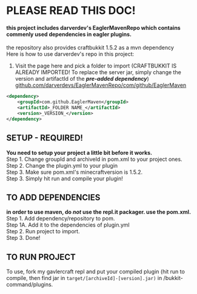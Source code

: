 # PLEASE READ THIS DOC!

#### this project includes darverdev's EaglerMavenRepo which contains commenly used dependencies in eagler plugins.
the repository also provides craftbukkit 1.5.2 as a mvn dependency<br>
Here is how to use darverdev's repo in this project:<br>
1. Visit the page here and pick a folder to import (CRAFTBUKKIT IS ALREADY IMPORTED! To replace the server jar, simply change the version and artifactId of the ***pre-added dependency***)
<br><a href="https://github.com/darverdevs/EaglerMavenRepo/tree/main/com/github/EaglerMaven">github.com/darverdevs/EaglerMavenRepo/com/github/EaglerMaven</a><br>
```xml
<dependency>
    <groupId>com.github.EaglerMaven</groupId>
    <artifactId>_FOLDER NAME_</artifactId>
    <version>_VERSION_</version>
</dependency>
```

## SETUP - REQUIRED!
**You need to setup your project a little bit before it works.** <br>
Step 1. Change groupId and archiveId in pom.xml to your project ones.<br>
Step 2. Change the plugin.yml to your plugin<br>
Step 3. Make sure pom.xml's minecraftversion is 1.5.2.<br>
Step 3. Simply hit run and compile your plugin!<br>

## TO ADD DEPENDENCIES
**in order to use maven, do <i>not</i> use the repl.it packager. use the pom.xml.** <br>
Step 1. Add dependency/repository to pom.<br>
Step 1A. Add it to the dependencies of plugin.yml<br>
Step 2. Run project to import.<br>
Step 3. Done!

## TO RUN PROJECT
 To use, fork my gavlercraft repl and put your compiled plugin (hit run to compile, then find jar in `target/[archiveId]-[version].jar)` in /bukkit-command/plugins.